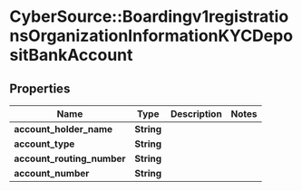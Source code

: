 # CyberSource::Boardingv1registrationsOrganizationInformationKYCDepositBankAccount

## Properties
Name | Type | Description | Notes
------------ | ------------- | ------------- | -------------
**account_holder_name** | **String** |  | 
**account_type** | **String** |  | 
**account_routing_number** | **String** |  | 
**account_number** | **String** |  | 


